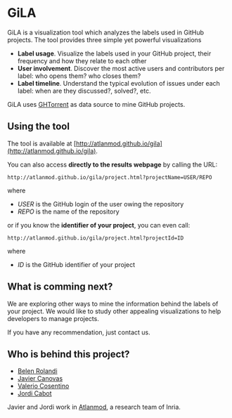 # GiLA

GiLA is a visualization tool which analyzes the labels used in GitHub projects. The tool provides three simple yet powerful visualizations

* **Label usage**. Visualize the labels used in your GitHub project, their frequency and how they relate to each other
* **User involvement**. Discover the most active users and contributors per label: who opens them? who closes them?
* **Label timeline**. Understand the typical evolution of issues under each label: when are they discussed?, solved?, etc.

GiLA uses [GHTorrent](http://ghtorrent.org) as data source to mine GitHub projects.

## Using the tool

The tool is available at [http://atlanmod.github.io/gila](http://atlanmod.github.io/gila).

You can also access **directly to the results webpage** by calling the URL:

`http://atlanmod.github.io/gila/project.html?projectName=USER/REPO`

where

* *USER* is the GitHub login of the user owing the repository
* *REPO* is the name of the repository

or if you know the **identifier of your project**, you can even call:

`http://atlanmod.github.io/gila/project.html?projectId=ID`

where

* *ID* is the GitHub identifier of your project

## What is comming next?

We are exploring other ways to mine the information behind the labels of your project. We would like to study other appealing visualizations to help developers to manage projects.

If you have any recommendation, just contact us.

## Who is behind this project?

* [Belen Rolandi](http://github.com/belenrolandi/ "Belen Rolandi")
* [Javier Canovas](http://github.com/jlcanovas/ "Javier Canovas")
* [Valerio Cosentino](http://github.com/valeriocos/ "Valerio Cosentino")
* [Jordi Cabot](http://github.com/jcabot/ "Jordi Cabot")

Javier and Jordi work in [Atlanmod](http://www.emn.fr/z-info/atlanmod), a research team of Inria.